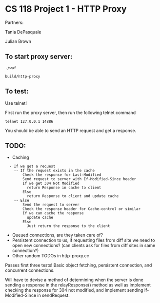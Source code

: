CS 118 Project 1 - HTTP Proxy
=============================

Partners:

Tania DePasquale

Julian Brown

## To start proxy server:

```
./waf

build/http-proxy
```

## To test:

Use telnet!

First run the proxy server, then run the following telnet command

```
telnet 127.0.0.1 14886
```

You should be able to send an HTTP request and get a response.

## TODO:

* Caching
```
  - If we get a request
    -- If the request exists in the cache
        Check the response for Last-Modified
        Send request to server with If-Modified-Since header
        If we get 304 Not Modified
          return Response in cache to client
        Else
          return Response to client and update cache
    -- Else
        Send the request to server
        Check the response header for Cache-control or similar
        If we can cache the response
          update cache
        Else
          Just return the response to the client
```
* Queued connections, are they taken care of?
* Persistent connection to us, if requesting files from diff site we need to open new connections? (can clients ask for files from diff sites in same connection?)
* Other random TODOs in http-proxy.cc

Passes first three tests! Basic object fetching, persistent connection, and concurrent connections.


Will have to devise a method of determining when the server is done sending a response in the relayResponse() method as well as implement checking the
response for 304 not modified, and implement sending If-Modified-Since in sendRequest.

